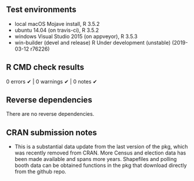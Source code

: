 ## Test environments
* local macOS Mojave install, R 3.5.2
* ubuntu 14.04 (on travis-ci), R 3.5.2
* windows Visual Studio 2015 (on appveyor), R 3.5.3
* win-builder (devel and release) R Under development (unstable) (2019-03-12 r76226)

## R CMD check results
0 errors ✔ | 0 warnings ✔ | 0 notes ✔

## Reverse dependencies

There are no reverse dependencies.

## CRAN submission notes

* This is a substantial data update from the last version of the pkg, which was recently removed from CRAN. More Census and election data has been made available and spans more years. Shapefiles and polling booth data can be obtained functions in the pkg that download directly from the github repo. 